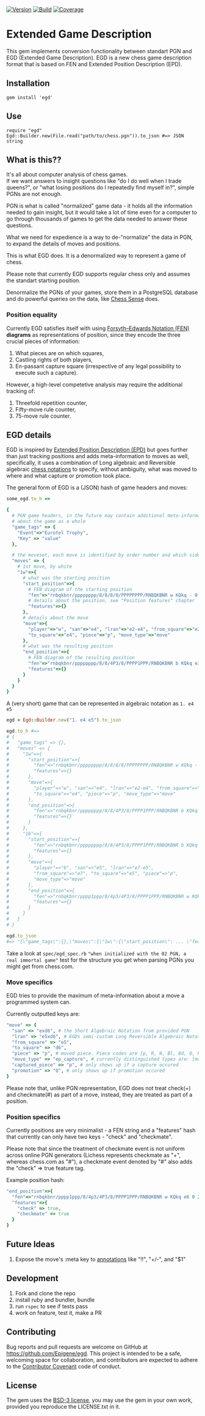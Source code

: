 [![Version](https://badge.fury.io/rb/egd.svg)](https://badge.fury.io/rb/egd)
[![Build](https://circleci.com/gh/Epigene/egd/tree/master.svg?style=shield)](https://circleci.com/gh/Epigene/egd/tree/master)
[![Coverage](https://coveralls.io/repos/github/Epigene/egd/badge.svg?branch=master)](https://coveralls.io/github/Epigene/egd?branch=master)

# Extended Game Description
This gem implements conversion functionality between standart PGN and EGD (Extended Game Description).
EGD is a new chess game description format that is based on FEN and Extended Position Description (EPD).  

## Installation

```
gem install 'egd'
```

## Use

```
require "egd"
Egd::Builder.new(File.read("path/to/chess.pgn")).to_json #=> JSON string
```

## What is this??

It's all about computer analysis of chess games.  
If we want answers to insight questions like "do I do well when I trade queens?",
or "what losing positions do I repeatedly find myself in?", simple PGNs are not enough.  

PGN is what is called "normalized" game data - it holds all the information needed to
gain insight, but it would take a lot of time even for a computer to go through thousands of games
to get the data needed to answer these questions.

What we need for expedience is a way to de-"normalize" the data in PGN, to expand the details of moves and positions.  

This is what EGD does. It is a denormalized way to represent a game of chess.

Please note that currently EGD supports regular chess only and assumes the standart starting position.

Denormalize the PGNs of your games, store them in a PostgreSQL database and do powerful queries on the data,
like [Chess Sense](https://github.com/Epigene/chess_sense) does.

### Position equality
Currently EGD satisfies itself with using [Forsyth–Edwards Notation (FEN)](https://en.wikipedia.org/wiki/Forsyth%E2%80%93Edwards_Notation) __diagrams__ as representations of position, since they encode the three crucial pieces of information:

1. What pieces are on which squares,
2. Castling rights of both players,
2. En-passant capture square (irrespective of any legal possibility to execute such a capture).

However, a high-level competetive analysis may require the additional tracking of:
1. Threefold repetition counter,
3. Fifty-move rule counter,
4. 75-move rule counter.

## EGD details
EGD is inspired by [Extended Position Description (EPD)](https://chessprogramming.wikispaces.com/Extended+Position+Description)
but goes further than just tracking positions and adds meta-information to moves as well, specifically, it uses a combination of Long algebraic and Reversible algebraic [chess notations](https://en.wikipedia.org/wiki/Chess_notation) to specify, without ambiguity, what was moved to where and what capture or promotion took place.  

The general form of EGD is a (JSON) hash of game headers and moves:

```rb
some_egd.to_h =>

{
  # PGN game headers, in the future may contain additional meta-information
  # about the game as a whole
  "game_tags" => { 
    "Event"=>"Eurotel Trophy",
    "Key" => "value"
  },

  # the moveset, each move is identified by order number and which side is moving
  "moves" => {
    # 1st move, by white
    "1w"=>{ 
      # what was the starting position
      "start_position"=>{
        # FEN diagram of the starting position
        "fen"=>"rnbqkbnr/pppppppp/8/8/8/8/PPPPPPPP/RNBQKBNR w KQkq - 0 1",
        # details about the position, see "Position features" chapter
        "features"=>{}
      },
      # details about the move
      "move"=>{
        "player"=>"w", "san"=>"e4", "lran"=>"e2-e4", "from_square"=>"e2",
        "to_square"=>"e4", "piece"=>"p", "move_type"=>"move"
      },
      # what was the resulting position
      "end_position"=>{
        # FEN diagram of the resulting position
        "fen"=>"rnbqkbnr/pppppppp/8/8/4P3/8/PPPP1PPP/RNBQKBNR b KQkq e3 0 1",
        "features"=>{}
      }
    }
  }
}
```

A (very short) game that can be represented in algebraic notation as `1. e4 e5`


```rb
egd = Egd::Builder.new("1. e4 e5").to_json

egd.to_h #=>
# {
#   "game_tags" => {},
#   "moves" => {
#     "1w"=>{
#       "start_position"=>{
#         "fen"=>"rnbqkbnr/pppppppp/8/8/8/8/PPPPPPPP/RNBQKBNR w KQkq - 0 1",
#         "features"=>{}
#       },
#       "move"=>{
#         "player"=>"w", "san"=>"e4", "lran"=>"e2-e4", "from_square"=>"e2",
#         "to_square"=>"e4", "piece"=>"p", "move_type"=>"move"
#       },
#       "end_position"=>{
#         "fen"=>"rnbqkbnr/pppppppp/8/8/4P3/8/PPPP1PPP/RNBQKBNR b KQkq e3 0 1",
#         "features"=>{}
#       }
#     },
#     "1b"=>{
#       "start_position"=>{
#         "fen"=>"rnbqkbnr/pppppppp/8/8/4P3/8/PPPP1PPP/RNBQKBNR b KQkq e3 0 1",
#         "features"=>{}
#       },
#       "move"=>{
#         "player"=>"b", "san"=>"e5", "lran"=>"e7-e5",
#         "from_square"=>"e7", "to_square"=>"e5", "piece"=>"p",
#         "move_type"=>"move"
#       },
#       "end_position"=>{
#         "fen"=>"rnbqkbnr/pppp1ppp/8/4p3/4P3/8/PPPP1PPP/RNBQKBNR w KQkq e6 0 2",
#         "features"=>{}
#       }
#     }
#   }
# }

egd.to_json
#=> "{\"game_tags\":{},\"moves\":{\"1w\":{\"start_position\": ... \"features\":{}}}}}"
```

Take a look at `spec/egd_spec.rb` `"when initialized with the 02 PGN, a real immortal game"`
test for the structure you get when parsing PGNs you might get from chess.com.  

### Move specifics
EGD tries to provide the maximum of meta-information about a move a programmed system can.

Currently outputted keys are:
```rb
"move" => {
  "san" => "exd6", # the Short Algebraic Notation from provided PGN
  "lran" => "e5xd6", # EGDs semi-custom Long Reversible Algebraic Notation
  "from_square" => "e5",
  "to_square" => "d6",
  "piece" => "p", # moved piece. Piece codes are [p, R, N, Bl, Bd, Q, K] Bl is for (L)ight square Bishop and Bd is for (D)ark square bishop.
  "move_type" => "ep_capture", # currently distinguished types are: [move, capture, ep_capture, promotion_capture, short_castle, long_castle, promotion]
  "captured_piece" => "p", # only shows up if a capture occured
  "promotion" => "Q", # only shows up if promotion occured
}
```

Please note that, unlike PGN representation, EGD does not treat check(+) and checkmate(#)
as part of a move, instead, they are treated as part of a position.

### Position specifics
Currently positions are very minimalist - a FEN string and a "features" hash that currently can only have two keys - "check" and "checkmate".

Please note that since the treatment of checkmate event is not uniform across online PGN generators (Lichess represents checkmate as "+", whereas chess.com as "#"), a checkmate event denoted by "#" also adds the "check" => true feature tag.

Example position hash:

```rb
"end_position"=>{
  "fen"=>"rnbqkbnr/pppp1ppp/8/4p3/4P3/8/PPPP1PPP/RNBQKBNR w KQkq e6 0 2",
  "features"=>{
    "check" => true,
    "checkmate" => true
  }
}
```

## Future Ideas
1. Expose the move's :meta key to [annotations](https://en.wikipedia.org/wiki/Chess_annotation_symbols) like "!!", "+/-", and "$1"

## Development

1. Fork and clone the repo
2. install ruby and bundler, bundle
3. run `rspec` to see if tests pass
4. work on feature, test it, make a PR

## Contributing

Bug reports and pull requests are welcome on GitHub at https://github.com/Epigene/egd. This project is intended to be a safe, welcoming space for collaboration, and contributors are expected to adhere to the [Contributor Covenant](http://contributor-covenant.org) code of conduct.

## License

The gem uses the [BSD-3 license](https://opensource.org/licenses/BSD-3-Clause),
you may use the gem in your own work, provided you reproduce the LICENSE.txt in it.  
